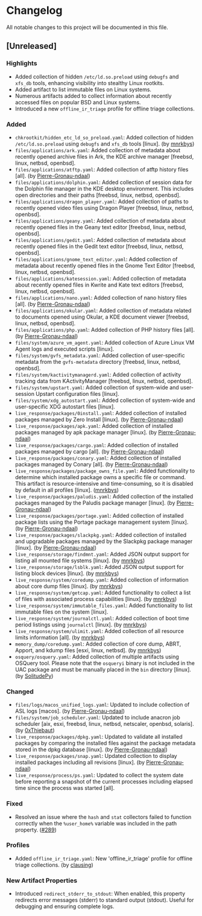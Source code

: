 # Changelog

All notable changes to this project will be documented in this file.  

## [Unreleased]

### Highlights

- Added collection of hidden `/etc/ld.so.preload` using `debugfs` and `xfs_db` tools, enhancing visibility into stealthy Linux rootkits.
- Added artifact to list immutable files on Linux systems.
- Numerous artifacts added to collect information about recently accessed files on popular BSD and Linux systems.
- Introduced a new `offline_ir_triage` profile for offline triage collections.

### Added

- `chkrootkit/hidden_etc_ld_so_preload.yaml`: Added collection of hidden `/etc/ld.so.preload` using `debugfs` and `xfs_db` tools [linux]. (by [mnrkbys](https://github.com/mnrkbys))
- `files/applications/ark.yaml`: Added collection of metadata about recently opened archive files in Ark, the KDE archive manager [freebsd, linux, netbsd, openbsd].
- `files/applications/atftp.yaml`: Added collection of atftp history files [all]. (by [Pierre-Gronau-ndaal](https://github.com/Pierre-Gronau-ndaal))
- `files/applications/dolphin.yaml`: Added collection of session data for the Dolphin file manager in the KDE desktop environment. This includes open directories and their paths [freebsd, linux, netbsd, openbsd].
- `files/applications/dragon_player.yaml`: Added collection of paths to recently opened video files using Dragon Player [freebsd, linux, netbsd, openbsd].
- `files/applications/geany.yaml`: Added collection of metadata about recently opened files in the Geany text editor [freebsd, linux, netbsd, openbsd].
- `files/applications/gedit.yaml`: Added collection of metadata about recently opened files in the Gedit text editor [freebsd, linux, netbsd, openbsd].
- `files/applications/gnome_text_editor.yaml`: Added collection of metadata about recently opened files in the Gnome Text Editor [freebsd, linux, netbsd, openbsd].
- `files/applications/katesession.yaml`: Added collection of metadata about recently opened files in Kwrite and Kate text editors [freebsd, linux, netbsd, openbsd].
- `files/applications/nano.yaml`: Added collection of nano history files [all]. (by [Pierre-Gronau-ndaal](https://github.com/Pierre-Gronau-ndaal))
- `files/applications/okular.yaml`: Added collection of metadata related to documents opened using Okular, a KDE document viewer [freebsd, linux, netbsd, openbsd].
- `files/applications/php.yaml`: Added collection of PHP history files [all]. (by [Pierre-Gronau-ndaal](https://github.com/Pierre-Gronau-ndaal))
- `files/system/azure_vm_agent.yaml`: Added collection of Azure Linux VM Agent logs and executed scripts [linux].
- `files/system/gvfs_metadata.yaml`: Added collection of user-specific metadata from the `gvfs-metadata` directory [freebsd, linux, netbsd, openbsd].
- `files/system/kactivitymanagerd.yaml`: Added collection of activity tracking data from KActivityManager [freebsd, linux, netbsd, openbsd].
- `files/system/upstart.yaml`: Added collection of system-wide and user-session Upstart configuration files [linux].
- `files/system/xdg_autostart.yaml`: Added collection of system-wide and user-specific XDG autostart files [linux].
- `live_response/packages/0install.yaml`: Added collection of installed packages managed by Zero Install [linux]. (by [Pierre-Gronau-ndaal](https://github.com/Pierre-Gronau-ndaal))
- `live_response/packages/apk.yaml`: Added collection of installed packages managed by apk package manager [linux]. (by [Pierre-Gronau-ndaal](https://github.com/Pierre-Gronau-ndaal))
- `live_response/packages/cargo.yaml`: Added collection of installed packages managed by cargo [all]. (by [Pierre-Gronau-ndaal](https://github.com/Pierre-Gronau-ndaal))
- `live_response/packages/conary.yaml`: Added collection of installed packages managed by Conary [all]. (by [Pierre-Gronau-ndaal](https://github.com/Pierre-Gronau-ndaal))
- `live_response/packages/package_owns_file.yaml`: Added functionality to determine which installed package owns a specific file or command. This artifact is resource-intensive and time-consuming, so it is disabled by default in all profiles [linux]. ([mnrkbys](https://github.com/mnrkbys))
- `live_response/packages/paludis.yaml`: Added collection of the installed packages managed by the Paludis package manager [linux]. (by [Pierre-Gronau-ndaal](https://github.com/Pierre-Gronau-ndaal))
- `live_response/packages/portage.yaml`: Added collection of installed package lists using the Portage package management system [linux]. (by [Pierre-Gronau-ndaal](https://github.com/Pierre-Gronau-ndaal))
- `live_response/packages/slackpkg.yaml`: Added collection of installed and upgradable packages managed by the Slackpkg package manager [linux]. (by [Pierre-Gronau-ndaal](https://github.com/Pierre-Gronau-ndaal))
- `live_response/storage/findmnt.yaml`: Added JSON output support for listing all mounted file systems [linux]. (by [mnrkbys](https://github.com/mnrkbys))
- `live_response/storage/lsblk.yaml`: Added JSON output support for listing block devices [linux]. (by [mnrkbys](https://github.com/mnrkbys))
- `live_response/system/coredump.yaml`: Added collection of information about core dump files [linux]. (by [mnrkbys](https://github.com/mnrkbys))
- `live_response/system/getcap.yaml`: Added functionality to collect a list of files with associated process capabilities [linux]. (by [mnrkbys](https://github.com/mnrkbys))
- `live_response/system/immutable_files.yaml`: Added functionality to list immutable files on the system [linux].
- `live_response/system/journalctl.yaml`: Added collection of boot time period listings using `journalctl` [linux]. (by [mnrkbys](https://github.com/mnrkbys))
- `live_response/system/ulimit.yaml`: Added collection of all resource limits information [all]. (by [mnrkbys](https://github.com/mnrkbys))
- `memory_dump/coredump.yaml`: Added collection of core dump, ABRT, Apport, and kdump files [esxi, linux, netbsd]. (by [mnrkbys](https://github.com/mnrkbys))
- `osquery/osquery.yaml`: Added collection of multiple artifacts using OSQuery tool. Please note that the `osqueryi` binary is not included in the UAC package and must be manually placed in the `bin` directory [linux]. (by [SolitudePy](https://github.com/SolitudePy))

### Changed

- `files/logs/macos_unified_logs.yaml`: Updated to include collection of ASL logs [macos]. (by [Pierre-Gronau-ndaal](https://github.com/Pierre-Gronau-ndaal))
- `files/system/job_scheduler.yaml`: Updated to include anacron job scheduler [aix, esxi, freebsd, linux, netbsd, netscaler, openbsd, solaris]. (by [0xThiebaut](https://github.com/0xThiebaut))
- `live_response/packages/dpkg.yaml`: Updated to validate all installed packages by comparing the installed files against the package metadata stored in the dpkg database [linux]. (by [Pierre-Gronau-ndaal](https://github.com/Pierre-Gronau-ndaal))
- `live_response/packages/snap.yaml`: Updated collection to display installed packages including all revisions [linux]. (by [Pierre-Gronau-ndaal](https://github.com/Pierre-Gronau-ndaal))
- `live_response/process/ps.yaml`: Updated to collect the system date before reporting a snapshot of the current processes including elapsed time since the process was started [all].

### Fixed

- Resolved an issue where the `hash` and `stat` collectors failed to function correctly when the `%user_home%` variable was included in the path property. ([#289](https://github.com/tclahr/uac/issues/289))

### Profiles

- Added `offline_ir_triage.yaml`: New 'offline_ir_triage' profile for offline triage collections. (by [clausing](https://github.com/clausing))

### New Artifact Properties

- Introduced `redirect_stderr_to_stdout`: When enabled, this property redirects error messages (stderr) to standard output (stdout). Useful for debugging and ensuring complete logs.
